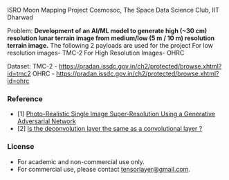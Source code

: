 ISRO Moon Mapping Project
Cosmosoc, The Space Data Science Club, IIT Dharwad

Problem:
**Development of an AI/ML model to generate high (~30 cm) resolution
lunar terrain image from medium/low (5 m / 10 m) resolution terrain image.**
The following 2 payloads are used for the project
For low resolution images- TMC-2
For High Resolution Images- OHRC

Dataset: 
TMC-2 - https://pradan.issdc.gov.in/ch2/protected/browse.xhtml?id=tmc2
OHRC - https://pradan.issdc.gov.in/ch2/protected/browse.xhtml?id=ohrc


### Reference
* [1] [Photo-Realistic Single Image Super-Resolution Using a Generative Adversarial Network](https://arxiv.org/abs/1609.04802)
* [2] [Is the deconvolution layer the same as a convolutional layer ?](https://arxiv.org/abs/1609.07009)




### License

- For academic and non-commercial use only.
- For commercial use, please contact tensorlayer@gmail.com.
